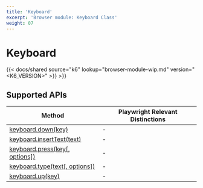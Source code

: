 ```yaml
---
title: 'Keyboard'
excerpt: 'Browser module: Keyboard Class'
weight: 07
---
```


# Keyboard

{{< docs/shared source="k6" lookup="browser-module-wip.md" version="<K6_VERSION>" >}} >}}

## Supported APIs

| Method                                                                                                                       | Playwright Relevant Distinctions |
| ---------------------------------------------------------------------------------------------------------------------------- | -------------------------------- |
| <a href="https://playwright.dev/docs/api/class-keyboard#keyboard-down" target="_blank" >keyboard.down(key)</a>               | -                                |
| <a href="https://playwright.dev/docs/api/class-keyboard#keyboard-insert-text" target="_blank" >keyboard.insertText(text)</a> | -                                |
| <a href="https://playwright.dev/docs/api/class-keyboard#keyboard-press" target="_blank" >keyboard.press(key[, options])</a>  | -                                |
| <a href="https://playwright.dev/docs/api/class-keyboard#keyboard-type" target="_blank" >keyboard.type(text[, options])</a>   | -                                |
| <a href="https://playwright.dev/docs/api/class-keyboard#keyboard-up" target="_blank" >keyboard.up(key)</a>                   | -                                |
